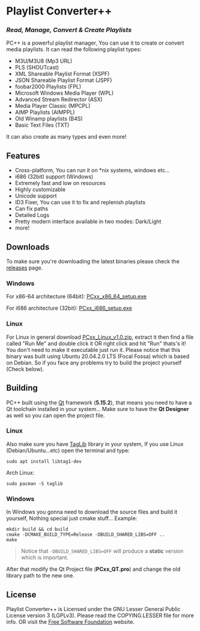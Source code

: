 # Playlist Converter++
### _Read, Manage, Convert & Create Playlists_
PC++ is a powerful playlist manager, You can use it to create or convert media playlists.
It can read the following playlist types:
- M3U/M3U8 (Mp3 URL)
- PLS (SHOUTcast)
- XML Shareable Playlist Format (XSPF)
- JSON Shareable Playlist Format (JSPF)
- foobar2000 Playlists (FPL)
- Microsoft Windows Media Player (WPL)
- Advanced Stream Redirector (ASX)
- Media Player Classic (MPCPL)
- AIMP Playlists (AIMPPL)
- Old Winamp playlists (B4S)
- Basic Text Files (TXT)

It can also create as many types and even more! 

## Features

- Cross-platform, You can run it on *nix systems, windows etc...
- i686 (32bit) support (Windows)
- Extremely fast and low on resources
- Highly customizable
- Unicode support
- ID3 Fixer, You can use it to fix and replenish playlists
- Can fix paths
- Detailed Logs
- Pretty modern interface available in two modes: Dark/Light
- more!

## Downloads

To make sure you're downloading the latest binaries please check the [releases](https://github.com/Xen-E/pcxx/releases) page.

### Windows
For x86-64 architecture (64bit): [PCxx_x86_64_setup.exe](https://github.com/Xen-E/pcxx/releases/download/1.0/PCxx_x86_64_setup.exe)

For i686 architecture (32bit): [PCxx_i686_setup.exe](https://github.com/Xen-E/pcxx/releases/download/1.0/PCxx_i686_setup.exe)

### Linux
For Linux in general download [PCxx_Linux_v1.0.zip](https://github.com/Xen-E/pcxx/releases/download/1.0/PCxx_Linux_v1.0.zip), extract it then find a file called "Run Me" and double click it OR right click and hit "Run" thats's it! You don't need to make it executable just run it. Please notice that this binary was built using Ubuntu 20.04.2.0 LTS (Focal Fossa) which is based on Debian. So if you face any problems try to build the project yourself (Check below).


## Building

PC++ built using the [Qt](https://www.qt.io) framework (**5.15.2**), that means you need to have a Qt toolchain installed in your system... Make sure to have the **Qt Designer** as well so you can open the project file.

### Linux
Also make sure you have [TagLib](https://taglib.org) library in your system, If you use Linux (Debian/Ubuntu...etc) open the terminal and type:
```console
sudo apt install libtag1-dev
```
Arch Linux:
```console
sudo pacman -S taglib
```
### Windows
In Windows you gonna need to download the source files and build it yourself, Nothing special just cmake stuff... Example:
```console
mkdir build && cd build
cmake -DCMAKE_BUILD_TYPE=Release -DBUILD_SHARED_LIBS=OFF ..
make
```
> Notice that `-DBUILD_SHARED_LIBS=OFF` will produce a **static** version which is important.

After that modify the Qt Project file (**PCxx_QT.pro**) and change the old library path to the new one.

## License
Playlist Converter++ is Licensed under the GNU Lesser General Public License version 3 (LGPLv3).
Please read the COPYING.LESSER file for more info. OR visit the [Free Software Foundation](https://www.gnu.org/licenses/lgpl-3.0.en.html) website.

